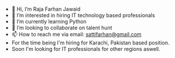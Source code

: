 - 👋 Hi, I’m Raja Farhan Jawaid
- 👀 I’m interested in hiring IT technology based professionals
- 🌱 I’m currently learning Python
- 💞️ I’m looking to collaborate on talent hunt
- 📫 How to reach me via email: sattifarhan@gmail.com
- For the time being I'm hiring for Karachi, Pakistan based position.
- Soon I'm looking for IT professionals for other regions aswell. 

<!---
sattifarhan/sattifarhan is a ✨ special ✨ repository because its `README.md` (this file) appears on your GitHub profile.
You can click the Preview link to take a look at your changes.
--->
